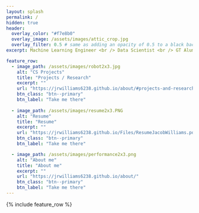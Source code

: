 ```yaml
---
layout: splash
permalink: /
hidden: true
header:
  overlay_color: "#f7e8b0"
  overlay_image: /assets/images/attic_crop.jpg
  overlay_filter: 0.5 # same as adding an opacity of 0.5 to a black background
excerpt: Machine Learning Engineer <br /> Data Scientist <br /> GT Alum

feature_row:
  - image_path: /assets/images/robot2x3.jpg
    alt: "CS Projects"
    title: "Projects / Research"
    excerpt: ""
    url: "https://jrwilliams6238.github.io/about/#projects-and-research"
    btn_class: "btn--primary"
    btn_label: "Take me there"
    
  - image_path: /assets/images/resume2x3.PNG
    alt: "Resume"
    title: "Resume"
    excerpt: ""
    url: "https://jrwilliams6238.github.io/Files/ResumeJacobWilliams.pdf"
    btn_class: "btn--primary"
    btn_label: "Take me there"

  - image_path: /assets/images/performance2x3.png
    alt: "About me"
    title: "About me"
    excerpt: ""
    url: "https://jrwilliams6238.github.io/about/"
    btn_class: "btn--primary"
    btn_label: "Take me there"
---
```


{% include feature_row %}
